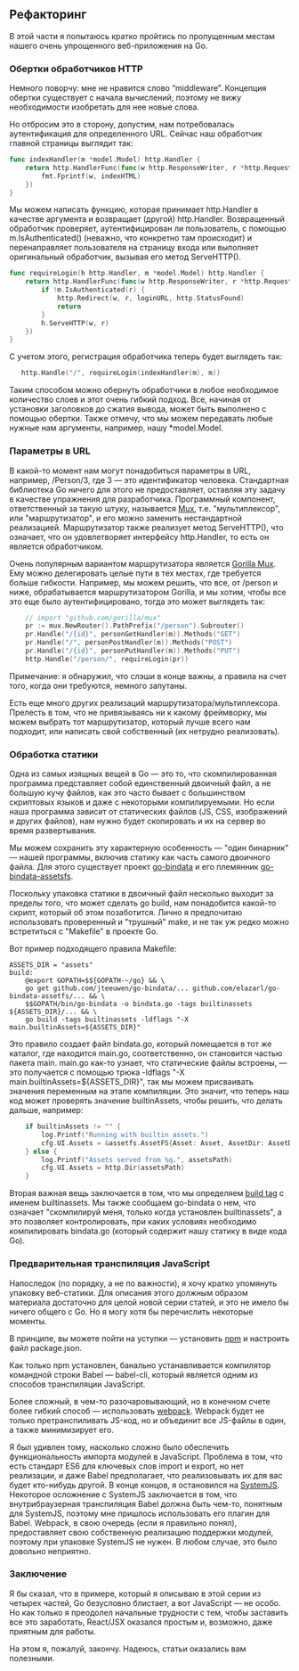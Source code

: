 ## Рефакторинг
В этой части я попытаюсь кратко пройтись по пропущенным местам нашего очень упрощенного веб-приложения на Go.

### Обертки обработчиков HTTP

Немного поворчу: мне не нравится слово “middleware”. Концепция обертки существует с начала вычислений, поэтому не вижу необходимости изобретать для нее новые слова.

Но отбросим это в сторону, допустим, нам потребовалась аутентификация для определенного URL. Сейчас наш обработчик главной страницы выглядит так:
```go
func indexHandler(m *model.Model) http.Handler {
    return http.HandlerFunc(func(w http.ResponseWriter, r *http.Request) {
        fmt.Fprintf(w, indexHTML)
    })
}
```
Мы можем написать функцию, которая принимает http.Handler в качестве аргумента и возвращает (другой) http.Handler. Возвращенный обработчик проверяет, аутентифицирован ли пользователь, с помощью m.IsAuthenticated() (неважно, что конкретно там происходит) и перенаправляет пользователя на страницу входа или выполняет оригинальный обработчик, вызывая его метод ServeHTTP().
```go
func requireLogin(h http.Handler, m *model.Model) http.Handler {
    return http.HandlerFunc(func(w http.ResponseWriter, r *http.Request) {
        if !m.IsAuthenticated(r) {
            http.Redirect(w, r, loginURL, http.StatusFound)
            return
        }
        h.ServeHTTP(w, r)
    })
}
```
С учетом этого, регистрация обработчика теперь будет выглядеть так:
```go
   http.Handle("/", requireLogin(indexHandler(m), m))
```
Таким способом можно обернуть обработчики в любое необходимое количество слоев и этот очень гибкий подход. Все, начиная от установки заголовков до сжатия вывода, может быть выполнено с помощью обертки. Также отмечу, что мы можем передавать любые нужные нам аргументы, например, нашу *model.Model.

### Параметры в URL

В какой-то момент нам могут понадобиться параметры в URL, например, /Person/3, где 3 — это идентификатор человека. Стандартная библиотека Go ничего для этого не предоставляет, оставляя эту задачу в качестве упражнения для разработчика. Программный компонент, ответственный за такую штуку, называется [Mux](https://golang.org/pkg/net/http/#ServeMux), т.е. "мультиплексор", или "маршрутизатор", и его можно заменить нестандартной реализацией. Маршрутизатор также реализует метод ServeHTTP(), что означает, что он удовлетворяет интерфейсу http.Handler, то есть он является обработчиком.

Очень популярным вариантом маршрутизатора является [Gorilla Mux](https://github.com/gorilla/mux). Ему можно делегировать целые пути в тех местах, где требуется больше гибкости. Например, мы можем решить, что все, от /person и ниже, обрабатывается маршрутизатором Gorilla, и мы хотим, чтобы все это еще было аутентифицировано, тогда это может выглядеть так:
```go
    // import "github.com/gorilla/mux"
    pr := mux.NewRouter().PathPrefix("/person").Subrouter()
    pr.Handle("/{id}", personGetHandler(m)).Methods("GET")
    pr.Handle("/", personPostHandler(m)).Methods("POST")
    pr.Handle("/{id}", personPutHandler(m)).Methods("PUT")
    http.Handle("/person/", requireLogin(pr))
```
Примечание: я обнаружил, что слэши в конце важны, а правила на счет того, когда они требуются, немного запутаны.

Есть еще много других реализаций маршрутизатора/мультиплексора. Прелесть в том, что не привязываясь ни к какому фреймворку, мы можем выбрать тот маршрутизатор, который лучше всего нам подходит, или написать свой собственный (их нетрудно реализовать).

### Обработка статики

Одна из самых изящных вещей в Go — это то, что скомпилированная программа представляет собой единственный двоичный файл, а не большую кучу файлов, как это часто бывает с большинством скриптовых языков и даже с некоторыми компилируемыми. Но если наша программа зависит от статических файлов (JS, CSS, изображений и других файлов), нам нужно будет скопировать и их на сервер во время развертывания.

Мы можем сохранить эту характерную особенность — "один бинарник" — нашей программы, включив статику как часть самого двоичного файла. Для этого существует проект [go-bindata](https://github.com/jteeuwen/go-bindata/) и его племянник [go-bindata-assetsfs](https://github.com/elazarl/go-bindata-assetfs).

Поскольку упаковка статики в двоичный файл несколько выходит за пределы того, что может сделать go build, нам понадобится какой-то скрипт, который об этом позаботится. Лично я предпочитаю использовать проверенный и "трушный" make, и не так уж редко можно встретиться с "Makefile" в проекте Go.

Вот пример подходящего правила Makefile:

```
ASSETS_DIR = "assets"
build:
    @export GOPATH=$${GOPATH-~/go} && \
    go get github.com/jteeuwen/go-bindata/... github.com/elazarl/go-bindata-assetfs/... && \
    $$GOPATH/bin/go-bindata -o bindata.go -tags builtinassets ${ASSETS_DIR}/... && \
    go build -tags builtinassets -ldflags "-X main.builtinAssets=${ASSETS_DIR}"
```
Это правило создает файл bindata.go, который помещается в тот же каталог, где находится main.go, соответственно, он становится частью пакета main. main.go как-то узнает, что статические файлы встроены, — это получается с помощью трюка -ldflags "-X main.builtinAssets=${ASSETS_DIR}", так мы можем присваивать значения переменным на этапе компиляции. Это значит, что теперь наш код может проверять значение builtinAssets, чтобы решить, что делать дальше, например:
```go
    if builtinAssets != "" {
        log.Printf("Running with builtin assets.")
        cfg.UI.Assets = &assetfs.AssetFS{Asset: Asset, AssetDir: AssetDir, AssetInfo: AssetInfo, Prefix: builtinAssets}
    } else {
        log.Printf("Assets served from %q.", assetsPath)
        cfg.UI.Assets = http.Dir(assetsPath)
    }
```
Вторая важная вещь заключается в том, что мы определяем [build tag](https://dave.cheney.net/2013/10/12/how-to-use-condition-compilation-with-the-go-build-tool) с именем builtinassets. Мы также сообщаем go-bindata о нем, что означает "скомпилируй меня, только когда установлен builtinassets", а это позволяет контролировать, при каких условиях необходимо компилировать bindata.go (который содержит нашу статику в виде кода Go).

### Предварительная транспиляция JavaScript

Напоследок (по порядку, а не по важности), я хочу кратко упомянуть упаковку веб-статики. Для описания этого должным образом материала достаточно для целой новой серии статей, и это не имело бы ничего общего с Go. Но я могу хотя бы перечислить некоторые моменты.

В принципе, вы можете пойти на уступки — установить [npm](https://www.npmjs.com/) и настроить файл package.json.

Как только npm установлен, банально устанавливается компилятор командной строки Babel — babel-cli, который является одним из способов транспиляции JavaScript.

Более сложный, в чем-то разочаровывающий, но в конечном счете более гибкий способ — использовать [webpack](https://webpack.github.io/). Webpack будет не только претранспиливать JS-код, но и объединит все JS-файлы в один, а также минимизирует его.

Я был удивлен тому, насколько сложно было обеспечить функциональность импорта модулей в JavaScript. Проблема в том, что есть стандарт ES6 для ключевых слов import и export, но нет реализации, и даже Babel предполагает, что реализовывать их для вас будет кто-нибудь другой. В конце концов, я остановился на [SystemJS](https://github.com/systemjs/systemjs). Некоторое осложнение с SystemJS заключается в том, что внутрибраузерная транспиляция Babel должна быть чем-то, понятным для SystemJS, поэтому мне пришлось использовать его плагин для Babel. Webpack, в свою очередь (если я правильно понял), предоставляет свою собственную реализацию поддержки модулей, поэтому при упаковке SystemJS не нужен. В любом случае, это было довольно неприятно.

### Заключение

Я бы сказал, что в примере, который я описываю в этой серии из четырех частей, Go безусловно блистает, а вот JavaScript — не особо. Но как только я преодолел начальные трудности с тем, чтобы заставить все это заработать, React/JSX оказался простым и, возможно, даже приятным для работы.

На этом я, пожалуй, закончу. Надеюсь, статьи оказались вам полезными.
